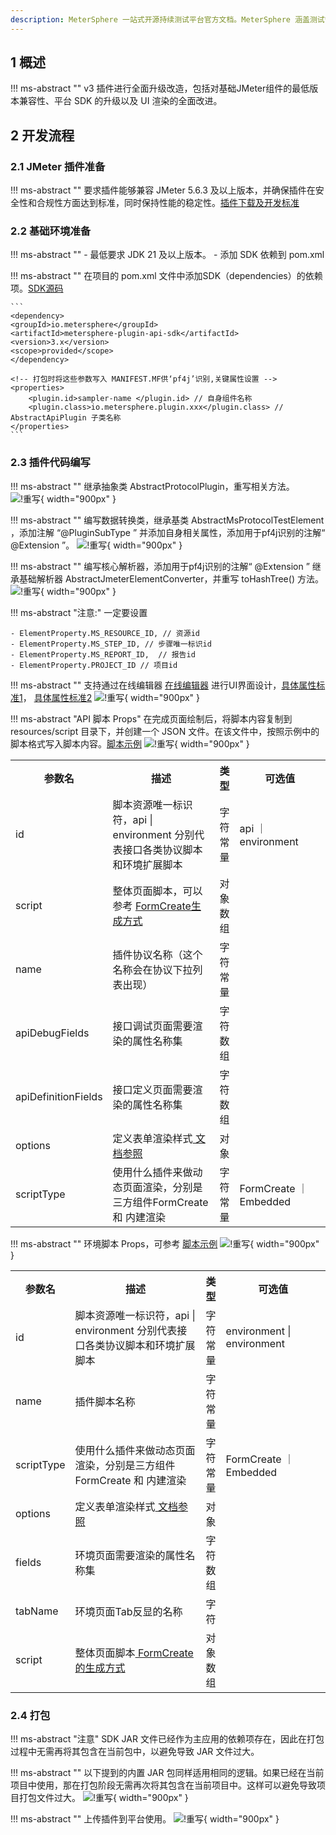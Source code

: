 ```yaml
---
description: MeterSphere 一站式开源持续测试平台官方文档。MeterSphere 涵盖测试管理、接口测试、UI 测试和性能测试等功能，全面兼容 JMeter、Selenium 等主流开源标准，有效助力开发和测试团队充分利用云弹性进行高度可 扩展的自动化测试，加速高质量的软件交付。
---
```


## 1 概述
!!! ms-abstract ""
    v3 插件进行全面升级改造，包括对基础JMeter组件的最低版本兼容性、平台 SDK 的升级以及 UI 渲染的全面改进。

## 2 开发流程
### 2.1 JMeter 插件准备
!!! ms-abstract ""
    要求插件能够兼容 JMeter 5.6.3 及以上版本，并确保插件在安全性和合规性方面达到标准，同时保持性能的稳定性。[插件下载及开发标准](https://jmeter-plugins.org/)

### 2.2 基础环境准备
!!! ms-abstract ""
    - 最低要求 JDK 21 及以上版本。
    - 添加 SDK 依赖到 pom.xml

!!! ms-abstract ""
    在项目的 pom.xml 文件中添加SDK（dependencies）的依赖项。[SDK源码](https://github.com/metersphere/metersphere/tree/v3.x/backend/framework/plugin/plugin-api-sdk)

    ```
    <dependency>
    <groupId>io.metersphere</groupId>
    <artifactId>metersphere-plugin-api-sdk</artifactId>
    <version>3.x</version>
    <scope>provided</scope>
    </dependency>
    
    <!-- 打包时将这些参数写入 MANIFEST.MF供‘pf4j’识别,关键属性设置 -->
    <properties>
        <plugin.id>sampler-name </plugin.id> // 自身组件名称
        <plugin.class>io.metersphere.plugin.xxx</plugin.class> // AbstractApiPlugin 子类名称
    </properties>
    ```

### 2.3 插件代码编写
!!! ms-abstract ""
    继承抽象类 AbstractProtocolPlugin，重写相关方法。
![!重写](../img/dev_manual/api_dev_plugin/重写方法.png){ width="900px" }

!!! ms-abstract ""
    编写数据转换类，继承基类 AbstractMsProtocolTestElement ，添加注解 “@PluginSubType ” 并添加自身相关属性，添加用于pf4j识别的注解“ @Extension ”。
![!重写](../img/dev_manual/api_dev_plugin/编写数据转换类.png){ width="900px" }

!!! ms-abstract ""
    编写核心解析器，添加用于pf4j识别的注解“ @Extension ” 继承基础解析器 AbstractJmeterElementConverter，并重写 toHashTree() 方法。
![!重写](../img/dev_manual/api_dev_plugin/编写核心解析器.png){ width="900px" }

!!! ms-abstract "注意:"
    一定要设置

    - ElementProperty.MS_RESOURCE_ID, // 资源id
    - ElementProperty.MS_STEP_ID, // 步骤唯一标识id
    - ElementProperty.MS_REPORT_ID,  // 报告id
    - ElementProperty.PROJECT_ID // 项目id

!!! ms-abstract ""
    支持通过在线编辑器 [在线编辑器](https://form-create.com/v3/designer) 进行UI界面设计，[具体属性标准1](https://form-create.com/v3/arco-design/)， [具体属性标准2]( https://arco.design/vue/component/form)
![!重写](../img/dev_manual/api_dev_plugin/在线编辑器.png){ width="900px" }

!!! ms-abstract "API 脚本 Props"
    在完成页面绘制后，将脚本内容复制到 resources/script 目录下，并创建一个 JSON 文件。在该文件中，按照示例中的脚本格式写入脚本内容。[脚本示例](https://github.com/metersphere/api-test-plugins/blob/main/samplers/tcp-sampler/src/main/resources/script/api-script.json)
![!重写](../img/dev_manual/api_dev_plugin/脚本示例.png){ width="900px" }

<table>
    <tbody>
        <tr>
            <th width="2px">参数名</th>
            <th width="450px">描述</th>
            <th width="10px">类型</th>
            <th width="300px">可选值</th>
        </tr>
        <tr>
            <td>id</td>
            <td>脚本资源唯一标识符，api | environment 分别代表接口各类协议脚本和环境扩展脚本</td>
            <td>字符常量</td>
            <td>api ｜environment</td>
        </tr>
        <tr>
            <td>script</td>
            <td>整体页面脚本，可以参考 <a href="https://form-create.com/v3/designer"> FormCreate生成方式 </a></td>
            <td>对象数组</td>
            <td></td>
        </tr>
        <tr>
            <td>name</td>
            <td>插件协议名称（这个名称会在协议下拉列表出现）</td>
            <td>字符常量</td>
            <td></td>
        </tr>
        <tr>
            <td>apiDebugFields</td>
            <td>接口调试页面需要渲染的属性名称集</td>
            <td>字符数组</td>
            <td></td>
        </tr>
        <tr>
            <td>apiDefinitionFields</td>
            <td>接口定义页面需要渲染的属性名称集</td>
            <td>字符数组</td>
            <td></td>
        </tr>
        <tr>
            <td>options</td>
            <td>定义表单渲染样式<a href="https://arco.design/vue/component/form"> 文档参照 </a></td>
            <td>对象</td>
            <td></td>
        </tr>
        <tr>
            <td>scriptType</td>
            <td>使用什么插件来做动态页面渲染，分别是三方组件FormCreate 和 内建渲染</td>
            <td>字符常量</td>
            <td>FormCreate ｜ Embedded</td>
        </tr>
    </tbody>
</table>

!!! ms-abstract ""
    环境脚本 Props，可参考 [脚本示例](https://github.com/metersphere/api-test-plugins/blob/main/samplers/tcp-sampler/src/main/resources/script/env-script.json)
![!重写](../img/dev_manual/api_dev_plugin/效果图.png){ width="900px" }

<table>
    <tbody>
        <tr>
            <th width="2px">参数名</th>
            <th width="450px">描述</th>
            <th width="10px">类型</th>
            <th width="300px">可选值</th>
        </tr>
        <tr>
            <td>id</td>
            <td>脚本资源唯一标识符，api | environment 分别代表接口各类协议脚本和环境扩展脚本</td>
            <td>字符常量</td>
            <td>environment | environment</td>
        </tr>
        <tr>
            <td>name</td>
            <td>插件脚本名称</td>
            <td>字符常量</td>
            <td></td>
        </tr>
        <tr>
            <td>scriptType</td>
            <td>使用什么插件来做动态页面渲染，分别是三方组件FormCreate 和 内建渲染</td>
            <td>字符常量</td>
            <td>FormCreate ｜ Embedded</td>
        </tr>
        <tr>
            <td>options</td>
            <td>定义表单渲染样式<a href="https://arco.design/vue/component/form"> 文档参照 </a></td>
            <td>对象</td>
            <td></td>
        </tr>
        <tr>
            <td>fields</td>
            <td>环境页面需要渲染的属性名称集</td>
            <td>字符数组</td>
            <td></td>
        </tr>
        <tr>
            <td>tabName</td>
            <td>环境页面Tab反显的名称</td>
            <td>字符</td>
            <td></td>
        </tr>
        <tr>
            <td>script</td>
            <td>整体页面脚本<a href="https://form-create.com/v3/designer"> FormCreate的生成方式 </a></td>
            <td>对象数组</td>
            <td></td>
        </tr>
    </tbody>
</table>

### 2.4 打包
!!! ms-abstract "注意"
    SDK JAR 文件已经作为主应用的依赖项存在，因此在打包过程中无需再将其包含在当前包中，以避免导致 JAR 文件过大。

!!! ms-abstract ""
    以下提到的内置 JAR 包同样适用相同的逻辑。如果已经在当前项目中使用，那在打包阶段无需再次将其包含在当前项目中。这样可以避免导致项目打包文件过大。
![!重写](../img/dev_manual/api_dev_plugin/打包1.png){ width="900px" }

!!! ms-abstract ""
    上传插件到平台使用。
![!重写](../img/dev_manual/api_dev_plugin/MS平台.png){ width="900px" }